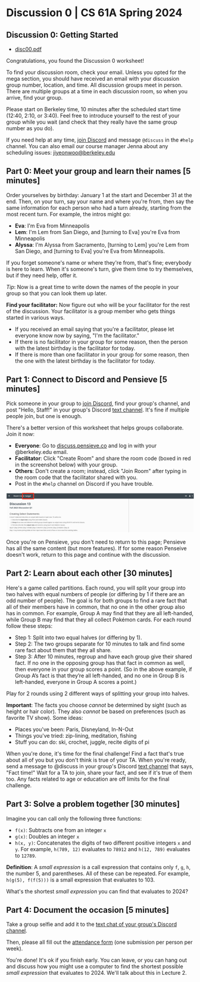 # Discussion 0 | CS 61A Spring 2024

## Discussion 0: Getting Started

-   [disc00.pdf](/resource/cs61a/disc00.pdf)

Congratulations, you found the Discussion 0 worksheet!

To find your discussion room, check your email. Unless you opted for the mega section, you should have received an email with your discussion group number, location, and time. All discussion groups meet in person. There are multiple groups at a time in each discussion room, so when you arrive, find your group.

Please start on Berkeley time, 10 minutes after the scheduled start time (12:40, 2:10, or 3:40). Feel free to introduce yourself to the rest of your group while you wait (and check that they really have the same group number as you do).

If you need help at any time, [join Discord](https://cs61a.org/articles/discord) and message `@discuss` in the `#help` channel. You can also email our course manager Jenna about any scheduling issues: jiyeonwoo@berkeley.edu

## Part 0: Meet your group and learn their names \[5 minutes\]

Order yourselves by birthday: January 1 at the start and December 31 at the end. Then, on your turn, say your name and where you're from, then say the same information for each person who had a turn already, starting from the most recent turn. For example, the intros might go:

-   **Eva**: I'm Eva from Minneapolis
-   **Lem**: I'm Lem from San Diego, and \[turning to Eva\] you're Eva from Minneapolis
-   **Alyssa**: I'm Alyssa from Sacramento, \[turning to Lem\] you're Lem from San Diego, and \[turning to Eva\] you're Eva from Minneapolis.

If you forget someone's name or where they're from, that's fine; everybody is here to learn. When it's someone's turn, give them time to try themselves, but if they need help, offer it.

_Tip_: Now is a great time to write down the names of the people in your group so that you can look them up later.

**Find your facilitator:** Now figure out who will be your facilitator for the rest of the discussion. Your facilitator is a group member who gets things started in various ways.

-   If you received an email saying that you're a facilitator, please let everyone know now by saying, "I'm the facilitator."
-   If there is no facilitator in your group for some reason, then the person with the latest birthday is the facilitator for today.
-   If there is more than one facilitator in your group for some reason, then the one with the latest birthday is the facilitator for today.

## Part 1: Connect to Discord and Pensieve \[5 minutes\]

Pick someone in your group to [join Discord](https://cs61a.org/articles/discord), find your group's channel, and post "Hello, Staff!" in your group's Discord [text channel](https://support.discord.com/hc/en-us/articles/4412085582359-Text-Channels-Text-Chat-In-Voice-Channels#h_01FMJT412WBX1MR4HDYNR8E95X). It's fine if multiple people join, but one is enough.

There's a better version of this worksheet that helps groups collaborate. Join it now:

-   **Everyone**: Go to [discuss.pensieve.co](http://discuss.pensieve.co/) and log in with your @berkeley.edu email.
-   **Facilitator**: Click "Create Room" and share the room code (boxed in red in the screenshot below) with your group.
-   **Others**: Don't create a room; instead, click "Join Room" after typing in the room code that the facilitator shared with you.
-   Post in the `#help` channel on Discord if you have trouble.

![Pensieve room](/img/cs61a/img3.png)

Once you're on Pensieve, you don't need to return to this page; Pensieve has all the same content (but more features). If for some reason Penseive doesn't work, return to this page and continue with the discussion.

## Part 2: Learn about each other \[30 minutes\]

Here's a game called partitions. Each round, you will split your group into two halves with equal numbers of people (or differing by 1 if there are an odd number of people). The goal is for both groups to find a rare fact that all of their members have in common, that no one in the other group also has in common. For example, Group A may find that they are all left-handed, while Group B may find that they all collect Pokémon cards. For each round follow these steps:

-   Step 1: Split into two equal halves (or differing by 1).
-   Step 2: The two groups separate for 10 minutes to talk and find some rare fact about them that they all share.
-   Step 3: After 10 minutes, regroup and have each group give their shared fact. If no one in the opposing group has that fact in common as well, then everyone in your group scores a point. (So in the above example, if Group A’s fact is that they’re all left-handed, and no one in Group B is left-handed, everyone in Group A scores a point.)

Play for 2 rounds using 2 different ways of splitting your group into halves.

**Important**: The facts you choose _cannot_ be determined by sight (such as height or hair color). They also _cannot_ be based on preferences (such as favorite TV show). Some ideas:

-   Places you've been: Paris, Disneyland, In-N-Out
-   Things you've tried: zip-lining, meditation, fishing
-   Stuff you can do: ski, crochet, juggle, recite digits of pi

When you're done, it's time for the final challenge! Find a fact that's true about all of you but you don't think is true of your TA. When you're ready, send a message to @discuss in your group's Discord [text channel](https://support.discord.com/hc/en-us/articles/4412085582359-Text-Channels-Text-Chat-In-Voice-Channels#h_01FMJT412WBX1MR4HDYNR8E95X) that says, "Fact time!" Wait for a TA to join, share your fact, and see if it's true of them too. Any facts related to age or education are off limits for the final challenge.

## Part 3: Solve a problem together \[30 minutes\]

Imagine you can call only the following three functions:

-   `f(x)`: Subtracts one from an integer `x`
-   `g(x)`: Doubles an integer `x`
-   `h(x, y)`: Concatenates the digits of two different positive integers `x` and `y`. For example, `h(789, 12)` evaluates to `78912` and `h(12, 789)` evaluates to `12789`.

**Definition**: A _small expression_ is a call expression that contains only `f`, `g`, `h`, the number 5, and parentheses. All of these can be repeated. For example, `h(g(5), f(f(5)))` is a small expression that evaluates to 103.

What's the shortest _small expression_ you can find that evaluates to 2024?

## Part 4: Document the occasion \[5 minutes\]

Take a group selfie and add it to the [text chat of your group's Discord channel](https://support.discord.com/hc/en-us/articles/4412085582359-Text-Channels-Text-Chat-In-Voice-Channels#h_01FMJT412WBX1MR4HDYNR8E95X).

Then, please all fill out the [attendance form](https://forms.gle/yH4KNcMN4VSd6mGG6) (one submission per person per week).

You're done! It's ok if you finish early. You can leave, or you can hang out and discuss how you might use a computer to find the shortest possible _small expression_ that evaluates to 2024. We'll talk about this in Lecture 2.